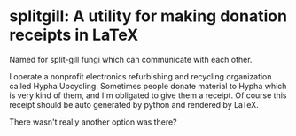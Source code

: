# splitgill: A utility for making donation receipts in LaTeX
Named for split-gill fungi which can communicate with each other.

I operate a nonprofit electronics refurbishing and recycling organization called Hypha Upcycling.
Sometimes people donate material to Hypha which is very kind of them, and I'm obligated to give them a receipt.
Of course this receipt should be auto generated by python and rendered by LaTeX.

There wasn't really another option was there?
